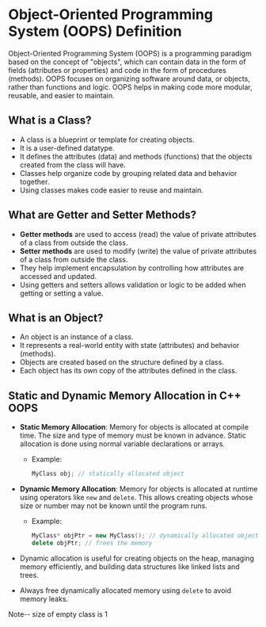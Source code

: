 # Object-Oriented Programming System (OOPS) Definition

Object-Oriented Programming System (OOPS) is a programming paradigm based on the concept of "objects", which can contain data in the form of fields (attributes or properties) and code in the form of procedures (methods). OOPS focuses on organizing software around data, or objects, rather than functions and logic. 
OOPS helps in making code more modular, reusable, and easier to maintain.

## What is a Class?
- A class is a blueprint or template for creating objects.
- It is a user-defined datatype.
- It defines the attributes (data) and methods (functions) that the objects created from the class will have.
- Classes help organize code by grouping related data and behavior together.
- Using classes makes code easier to reuse and maintain.


## What are Getter and Setter Methods?
- **Getter methods** are used to access (read) the value of private attributes of a class from outside the class.
- **Setter methods** are used to modify (write) the value of private attributes of a class from outside the class.
- They help implement encapsulation by controlling how attributes are accessed and updated.
- Using getters and setters allows validation or logic to be added when getting or setting a value.


## What is an Object?
- An object is an instance of a class.
- It represents a real-world entity with state (attributes) and behavior (methods).
- Objects are created based on the structure defined by a class.
- Each object has its own copy of the attributes defined in the class.


## Static and Dynamic Memory Allocation in C++ OOPS

- **Static Memory Allocation**: Memory for objects is allocated at compile time. The size and type of memory must be known in advance. Static allocation is done using normal variable declarations or arrays.
    - Example:
        ```cpp
        MyClass obj; // statically allocated object
        ```

- **Dynamic Memory Allocation**: Memory for objects is allocated at runtime using operators like `new` and `delete`. This allows creating objects whose size or number may not be known until the program runs.
    - Example:
        ```cpp
        MyClass* objPtr = new MyClass(); // dynamically allocated object
        delete objPtr; // frees the memory
        ```

- Dynamic allocation is useful for creating objects on the heap, managing memory efficiently, and building data structures like linked lists and trees.
- Always free dynamically allocated memory using `delete` to avoid memory leaks.


Note--  size of empty class is 1 
